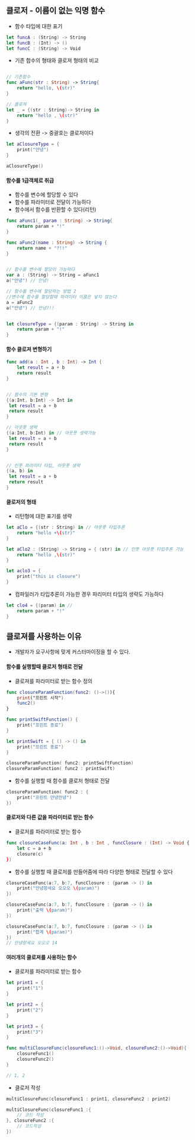 ## 클로저 - 이름이 없는 익명 함수
- 함수 타입에 대한 표기
```swift
let funcA : (String) -> String
let funcB : (Int) -> ()
let funcC : (String) -> Void
```

- 기존 합수의 형태와 클로져 형태의 비교
```swift

// 기존함수
func aFunc(str : String) -> String{
	return "hello, \(str)"
}

// 클로져
let _ = {(str : String)-> String in 
	return "hello , \(str)"
}
```

- 생각의 전환 -> 중괄호는 클로저이다
```swift
let aClosureType = {
	print("안녕")
}

aClosureType()
```

#### 함수를 1급객체로 취급
- 함수를 변수에 할당할 수 있다
- 함수를 파라미터로 전달이 가능하다
- 함수에서 함수를 반환할 수 있다(리턴)

```swift
func aFunc1(_ param : String) -> String{
	return param + "!"
}

func aFunc2(name : String) -> String {
	return name + "?!!"
}


// 함수를 변수에 할당이 가능하다
var a : (String) -> String = aFunc1
a("안녕") // 안녕!

// 함수를 변수에 할당하는 방법 2 
//변수에 함수를 할당할때 파라미터 이름은 넣지 않는다	
a = aFunc2
a("안녕") // 안녕?!!


let closureType = {(param : String) -> String in 
	return param + "!"
}
```

#### 함수 클로져 변형하기
```swift
func add(a : Int , b : Int) -> Int {
	let result = a + b
	return result
}


// 함수의 기본 변형
{(a:Int, b:Int) -> Int in 
 let result = a + b
 return result
}

// 아웃풋 생략
{(a:Int, b:Int) in // 아웃풋 생략가능 
 let result = a + b
 return result
}


// 인풋 파라미터 타입, 아웃풋 생략
{(a, b) in  
 let result = a + b
 return result
}
```

#### 클로저의 형태
- 리턴형에 대한 표기를 생략
```swift
let aClo = {(str : String) in // 아웃풋 타입추론 
	return "hello +\(str)"
}

let aClo2 : (String) -> String = { (str) in // 인풋 아웃풋 타입추론 가능
	return "hello ,\(str)"
}

let aclo3 = {
	print("this is closure")
}
```

- 컴파일러가 타입추론이 가능한 경우 파리미터 타입의 생략도 가능하다
```swift
let clo4 = {(param) in //  
	return param + "!"
}
```

## 클로져를 사용하는 이유
- 개발자가 요구사항에 맞게 커스터마이징을 할 수 있다.
#### 함수를 실행할때 클로저 형태로 전달
- 클로져를 파라미터로 받는 함수 정의
```swift
func closureParamFunction(func2: ()->()){
	print("프린트 시작")
	func2()
}

func printSwiftFunction() {
	print("프린트 종료")
}

let printSwift = { () -> () in 
	print("프린트 종료")	
}

closureParamFunction( func2: printSwiftFunction)
closureParamFunction( func2 : printSwift)
```

- 함수를 실행할 때 함수를 클로저 형태로 전달
```swift
closureParamFunction( func2 : {
	print("프린트 안녕안녕")	
})
```

#### 클로저와 다른 값을 파라미터로 받는 함수
- 클로저를 파라미터로 받는 함수
```swift
func closureCaseFunc(a: Int , b : Int , funcClosure : (Int) -> Void {
	let c = a + b
	closure(c) 
})

```

- 함수를 실행할 때 클로저를 만들어줌에 따라 다양한 형태로 전달할 수 있다
```swift
closureCaseFunc(a:7, b:7, funcClosure : {param -> () in 
	print("안녕항세요 오오오 \(param)")
})

closureCaseFunc(a:7, b:7, funcClosure : {param -> () in 
	print("출력 \(param)")
})

closureCaseFunc(a:7, b:7, funcClosure : {param -> () in 
	print("합계 \(param)")
})
// 안녕항세요 오오오 14
```

#### 여러개의 클로져를 사용하는 함수  
- 클로저를 파라미터로 받는 함수
```swift
let print1 = {
	print("1")
}

let print2 = {
	print("2")
}

let print3 = {
	print("3")
}

func multiClosureFunc(closureFunc1:()->Void, closureFunc2:()->Void){
	closureFunc1()
	closureFunc2()																
}

// 1, 2

```

- 클로저 작성
```swift
multiClosureFunc(closureFunc1 : print1, closureFunc2 : print2)

multiClosureFunc(closureFunc1 :{
	// 코드 작성						   
}, closureFunc2 :{
	// 코드작성	  
})
```